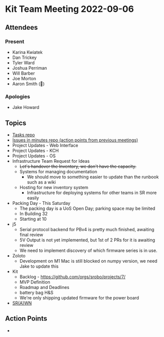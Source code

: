 # Kit Team Meeting 2022-09-06

## Attendees

### Present

- Karina Kwiatek
- Dan Trickey
- Tyler Ward
- Joshua Perriman
- Will Barber
- Joe Morton
- Aaron Smith (:wave:)

### Apologies

- Jake Howard


## Topics

- [Tasks repo](https://github.com/srobo/tasks/issues?q=is%3Aopen+is%3Aissue+label%3A%22A%3A+Kit%22%2C%22A%3A+Team+Kits%22)
- [Issues in minutes repo (action points from previous meetings)](https://github.com/srobo/kit-team-minutes/issues)
- Project Updates - Web Interface
- Project Updates - KCH
- Project Updates - OS
- Infrastructure Team Request for Ideas
    - ~~Let's handover the Inventory, we don't have the capacity.~~
    - Systems for managing documentation
        - We should move to something easier to update than the runbook such as a wiki
    - Hosting for new inventory system
        - Infrastructure for deploying systems for other teams in SR more easily
- Packing Day - This Saturday
    - The packing day is a UoS Open Day; parking space may be limited
    - In Building 32
    - Starting at 10
- j5
    - Serial protocol backend for PBv4 is pretty much finished, awaiting final review
    - 5V Output is not yet implemented, but 1st of 2 PRs for it is awaiting review
    - We need to implement discovery of which firmware series is in use.
- Zoloto
    - Development on M1 Mac is still blocked on numpy version, we need Jake to update this
- Kit
    - Backlog - https://github.com/orgs/srobo/projects/7/
    - MVP Definition
    - Roadmap and Deadlines
    - battery bag H&S
    - We're only shipping updated firmware for the power board
- [SR(A)WN](https://github.com/srobo/srawn/issues)


## Action Points

- 



